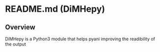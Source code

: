 # README.md (DiMHepy)
## Overview
DiMHepy is a Python3 module that helps pyani improving the readibility of the output
